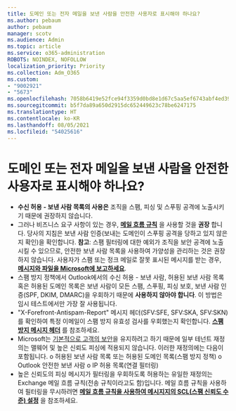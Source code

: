 ```yaml
---
title: 도메인 또는 전자 메일을 보낸 사람을 안전한 사용자로 표시해야 하나요?
ms.author: pebaum
author: pebaum
manager: scotv
ms.audience: Admin
ms.topic: article
ms.service: o365-administration
ROBOTS: NOINDEX, NOFOLLOW
localization_priority: Priority
ms.collection: Adm_O365
ms.custom:
- "9002921"
- "5673"
ms.openlocfilehash: 7058b6419e52fce94f3359d0bd8e1d67c5aa5ef6743abf4ed39f45bad49e1d07
ms.sourcegitcommit: b5f7da89a650d2915dc652449623c78be6247175
ms.translationtype: HT
ms.contentlocale: ko-KR
ms.lasthandoff: 08/05/2021
ms.locfileid: "54025616"
---
```

# <a name="need-to-mark-a-domain-or-email-sender-safe"></a>도메인 또는 전자 메일을 보낸 사람을 안전한 사용자로 표시해야 하나요?

- **수신 허용 - 보낸 사람 목록의 사용은** 조직을 스팸, 피싱 및 스푸핑 공격에 노출시키기 때문에 권장하지 않습니다.
- 그러나 비즈니스 요구 사항이 있는 경우, **[메일 흐름 규칙](https://docs.microsoft.com/microsoft-365/security/office-365-security/create-safe-sender-lists-in-office-365?view=o365-worldwide#recommended-use-mail-flow-rules)** 을 사용할 것을 **권장** 합니다. 당사의 지침은 보낸 사람 인증(보내는 도메인이 스푸핑 공격을 당하고 있지 않은지 확인)을 확인합니다. **참고**: 스팸 필터링에 대한 예외가 조직을 보안 공격에 노출시킬 수 있으므로, 안전한 보낸 사람 목록을 사용하여 가양성을 관리하는 것은 권장하지 않습니다. 사용자가 스팸 또는 정크 메일로 잘못 표시된 메시지를 받는 경우, **[메시지와 파일을 Microsoft에 보고하세요](https://protection.office.com/reportsubmission)**.
- 스팸 방지 정책에서 Outlook에서의 수신 허용 - 보낸 사람, 허용된 보낸 사람 목록 혹은 허용된 도메인 목록은 보낸 사람이 모든 스팸, 스푸핑, 피싱 보호, 보낸 사람 인증(SPF, DKIM, DMARC)을 우회하기 때문에 **사용하지 않아야 합니다**. 이 방법은 임시 테스트에서만 가장 잘 사용됩니다.
- "X-Forefront-Antispam-Report" 메시지 헤더(SFV:SFE, SFV:SKA, SFV:SKN)를 확인하여 특정 이메일이 스팸 방지 유효성 검사를 우회했는지 확인합니다. **[스팸 방지 메시지 헤더](https://docs.microsoft.com/microsoft-365/security/office-365-security/anti-spam-message-headers)** 를 참조하세요.
- Microsoft는 [기본적으로 고객의 보안](https://docs.microsoft.com/microsoft-365/security/office-365-security/secure-by-default#exceptions)을 유지하려고 하기 때문에 일부 테넌트 재정의는 맬웨어 및 높은 신뢰도 피싱에 적용되지 않습니다. 이러한 재정의에는 다음이 포함됩니다. o 허용된 보낸 사람 목록 또는 허용된 도메인 목록(스팸 방지 정책) o Outlook 안전한 보낸 사람 o IP 허용 목록(연결 필터링) 
- 높은 신뢰도의 피싱 메시지가 필터링을 우회하도록 허용하는 유일한 재정의는 Exchange 메일 흐름 규칙(전송 규칙이라고도 함)입니다. 메일 흐름 규칙을 사용하여 필터링을 무시하려면 **[메일 흐름 규칙을 사용하여 메시지지의 SCL(스팸 신뢰도 수준) 설정](https://docs.microsoft.com/microsoft-365/security/office-365-security/use-mail-flow-rules-to-set-the-spam-confidence-level-scl-in-messages)** 을 참조하세요.